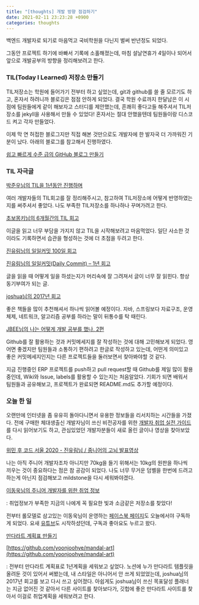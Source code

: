 ```yaml
---
title: "[thoughts] 개발 방향 점검하기"
date: 2021-02-11 23:23:28 +0900
categories: thoughts
---
```


백엔드 개발자로 되기로 마음먹고 국비학원을 다닌지 벌써 반년정도 되었다. 

그동안 프로젝트 하기에 바빠서 기록에 소홀해졌는데, 마침 설날연휴가 4일이나 되어서 앞으로 개발공부의 방향을 정리해보려고 한다.






### TIL(Today I Learned) 저장소 만들기

TIL저장소는 학원에 들어가기 전부터 하고 싶었는데, git과 github를 쓸 줄 모르기도 하고, 혼자서 하려니까 블로깅은 점점 안하게 되었다. 결국 학원 수료까지 한달남은 이 시점에 팀원들에게 같이 해보자고 스터디를 제안했는데, 흔쾌히 좋다고들 해주셔서 TIL저장소를  jekyll을 사용해서 만들 수 있었다! 혼자서는 절대 안했을텐데 팀원들이랑 디스코드 켜고 각자 만들었다. 

이제 막 연 허접한 블로그지만 직접 해본 것만으로도 개발자에 한 발자국 더 가까워진 기분이 났다. 아래의 블로그를 참고해서 진행하였다.

[쉽고 빠르게 수준 급의 GitHub 블로그 만들기](https://bit.ly/3qa1o3T)





### TIL 자극글

[박준우님의 TIL을 1년동안 진행하며](https://junwoo45.github.io/2019-09-10-til_%ED%9B%84%EA%B8%B0/)

여러 개발자들의 TIL회고를 잘 정리해주시고, 참고하여 TIL저장소에 어떻게 반영하였는지를 써주셔서 좋았다. 나도 부족한 TIL저장소를 하나하나 꾸며가려고 한다.



[초보몽키님의 6개월간의 TIL 회고](https://bit.ly/3d1reUf)

이글을 읽고 너무 부담을 가지지 않고 TIL을 시작해보려고 마음먹었다. 일단 사소한 것이라도 기록하면서 습관을 형성하는 것에 더 초점을 두려고 한다.



[진유림님의 일일커밋 100일 회고](https://milooy.wordpress.com/2015/10/08/daily-commit/)

[진유림님의 일일커밋(Daily Commit) – 1년 회고](https://milooy.wordpress.com/2016/07/02/daily-commit-1-year/)

글을 읽을 때 어떻게 일을 하셨는지가 머리속에 잘 그려져서 글이 너무 잘 읽힌다. 항상 동기부여가 되는 글.



[joshua님의 2017년 회고](http://blog.devjoshua.me/2017/12/28/171228-2017%EB%85%84%ED%9A%8C%EA%B3%A0/)

좋은 책들을 많이 추천해셔서 하나씩 읽어볼 예정이다. 자바, 스프링보다 자료구조, 운영체제, 네트워크, 알고리즘 공부를 하라는 말이 뒤통수를 탁 때린다.



[JBEE님의 나는 어떻게 개발 공부를 했나, 2편](https://jbee.io/essay/how_do_i_study_2/)

Github를 잘 활용하는 것과 커밋메세지를 잘 작성하는 것에 대해 고민해보게 되었다. 영어면 좋겠지만 팀원들과 소통하기 편하려고 한글로 작성하고 있는데, 어떤게 의미있고 좋은 커밋메세지인지는 다른 프로젝트들을 둘러보면서 찾아봐야할 것 같다.

지금 진행중인 ERP 프로젝트를 push하고 pull request할 때 Github를 제일 많이 활용중인데, Wiki와 Issue, labels를 활용할 수 있는지는 처음알았다. 기회가 되면 배워서 팀원들과 공유해보고, 프로젝트가 완료되면 README.md도 추가할 예정이다.






### 오늘 한 일

오랜만에 인터넷을 좀 유유히 돌아다니면서 유용한 정보들을 리서치하는 시간들을 가졌다. 전에 구매한 체대생출신 개발자님이 쓰신 비전공자를 위한 [개발자 취업 실전 가이드](https://www.inflearn.com/course/%EB%B9%84%EC%A0%84%EA%B3%B5%EC%9E%90%EB%A5%BC-%EC%9C%84%ED%95%9C-%EA%B0%9C%EB%B0%9C%EC%9E%90-%EC%B7%A8%EC%97%85#) 를 다시 읽어보기도 하고, 관심있었던 개발자분들이 새로 올린 글이나 영상을 찾아보았다.





[위민 후 코드 서울 2020 - 진유림님 / 중니어의 고뇌 발표영상](https://bit.ly/3aS1DKA)

나는 아직 주니어 개발자조차 아니지만 70kg을 들기 위해서는 10kg의 원판을 하나씩 끼우는 것이 중요하다는 점은 참 공감이 되었다. 나도 너무 무거운 덤벨을 한번에 드려고 하는게 아닌지 점검해보고 mildstone을 다시 세워봐야겠다.





[이동욱님의 주니어 개발자를 위한 취업 정보](https://github.com/jojoldu/junior-recruit-scheduler#readme)

: 취업정보가 부족한 지금의 나에게 꼭 필요한 빛과 소금같은 저장소를 찾았다!

전부터 롤모델로 삼고있는 이동욱님이 운영하는 [페이스북 페이지](https://www.facebook.com/devbeginner/?ref=page_internal)도 오늘에서야 구독하게 되었다. 요새 [유튜브](https://www.youtube.com/channel/UCSEOUzkGNCT_29EU_vnBYjg/featured)도 시작하셨던데, 구독과 좋아요도 누르고 왔다.





[만다라트 계획표 만들기](https://mandal-art.joohye.xyz/)

[https://github.com/yoonjoohye/mandal-art](https://github.com/yoonjoohye/mandal-art)

: 전부터 만다라트 계획표로 1년계획을 세워보고 싶었다. 노션에 누가 만다라트 템플릿을 올려둔 것이 있어서 써봤는데, 내 스타일은 아니어서 안 쓰게 되었었는데, joshua님의 2017년 회고를 보고 다시 쓰고 싶어졌다. 아쉽게도 joshua님이 쓰신 목표달성 플래너는 지금 없어진 것 같아서 다른 사이트를 찾아보다가, 깃헙에 좋은 만다라트 사이트를 찾아서 이걸로 취업계획을 세워보려고 한다.
